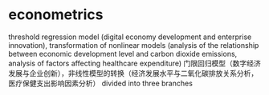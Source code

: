 # econometrics
threshold regression model (digital economy development and enterprise innovation), transformation of nonlinear models (analysis of the relationship between economic development level and carbon dioxide emissions, analysis of factors affecting healthcare expenditure)
门限回归模型（数字经济发展与企业创新），非线性模型的转换（经济发展水平与二氧化碳排放关系分析，医疗保健支出影响因素分析）
divided into three branches
